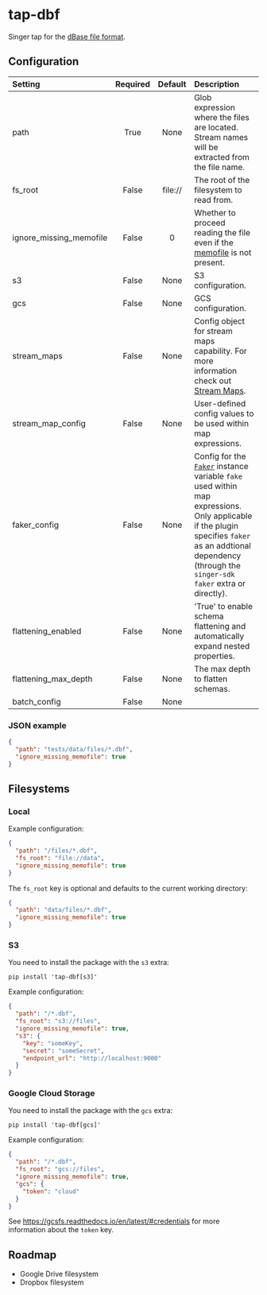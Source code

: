 # tap-dbf

Singer tap for the [dBase file format](https://en.wikipedia.org/wiki/.dbf).

## Configuration

| Setting                 | Required | Default | Description |
|:------------------------|:--------:|:-------:|:------------|
| path                    | True     | None    | Glob expression where the files are located. Stream names will be extracted from the file name. |
| fs_root                 | False    | file:// | The root of the filesystem to read from. |
| ignore_missing_memofile | False    |       0 | Whether to proceed reading the file even if the [memofile] is not present. |
| s3                      | False    | None    | S3 configuration. |
| gcs                     | False    | None    | GCS configuration. |
| stream_maps             | False    | None    | Config object for stream maps capability. For more information check out [Stream Maps](https://sdk.meltano.com/en/latest/stream_maps.html). |
| stream_map_config       | False    | None    | User-defined config values to be used within map expressions. |
| faker_config            | False    | None    | Config for the [`Faker`](https://faker.readthedocs.io/en/master/) instance variable `fake` used within map expressions. Only applicable if the plugin specifies `faker` as an addtional dependency (through the `singer-sdk` `faker` extra or directly). |
| flattening_enabled      | False    | None    | 'True' to enable schema flattening and automatically expand nested properties. |
| flattening_max_depth    | False    | None    | The max depth to flatten schemas. |
| batch_config            | False    | None    |             |

### JSON example

```json
{
  "path": "tests/data/files/*.dbf",
  "ignore_missing_memofile": true
}
```

## Filesystems

### Local

Example configuration:

```json
{
  "path": "/files/*.dbf",
  "fs_root": "file://data",
  "ignore_missing_memofile": true
}
```

The `fs_root` key is optional and defaults to the current working directory:

```json
{
  "path": "data/files/*.dbf",
  "ignore_missing_memofile": true
}
```

### S3

You need to install the package with the `s3` extra:

```shell
pip install 'tap-dbf[s3]'
```

Example configuration:

```json
{
  "path": "/*.dbf",
  "fs_root": "s3://files",
  "ignore_missing_memofile": true,
  "s3": {
    "key": "someKey",
    "secret": "someSecret",
    "endpoint_url": "http://localhost:9000"
  }
}
```

### Google Cloud Storage

You need to install the package with the `gcs` extra:

```shell
pip install 'tap-dbf[gcs]'
```

Example configuration:

```json
{
  "path": "/*.dbf",
  "fs_root": "gcs://files",
  "ignore_missing_memofile": true,
  "gcs": {
    "token": "cloud"
  }
}
```

See https://gcsfs.readthedocs.io/en/latest/#credentials for more information about the `token` key.

## Roadmap

- Google Drive filesystem
- Dropbox filesystem

[memofile]: https://en.wikipedia.org/wiki/.dbf#Memo_fields_and_the_.DBT_file
